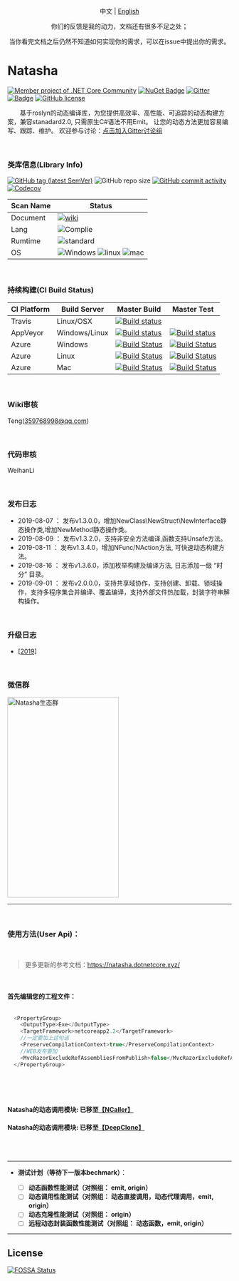 <p align="center">
  <span>中文</span> |  
  <a href="https://github.com/dotnetcore/natasha/tree/master/lang/english">English</a>
</p>
<p align="center"> <span>你们的反馈是我的动力，文档还有很多不足之处；</span> </p>
<p align="center"> <span> 当你看完文档之后仍然不知道如何实现你的需求，可以在issue中提出你的需求。</span> </p>

# Natasha 

[![Member project of .NET Core Community](https://img.shields.io/badge/member%20project%20of-NCC-9e20c9.svg)](https://github.com/dotnetcore)
[![NuGet Badge](https://buildstats.info/nuget/DotNetCore.Natasha?includePreReleases=true)](https://www.nuget.org/packages/DotNetCore.Natasha)
[![Gitter](https://badges.gitter.im/dotnetcore/natasha.svg)](https://gitter.im/dotnetcore/Natasha?utm_source=badge&utm_medium=badge&utm_campaign=pr-badge)
[![Badge](https://img.shields.io/badge/link-996.icu-red.svg)](https://996.icu/#/zh_CN)
[![GitHub license](https://img.shields.io/github/license/dotnetcore/natasha.svg)](https://github.com/dotnetcore/Natasha/blob/master/LICENSE)

&ensp;&ensp;&ensp;&ensp;基于roslyn的动态编译库，为您提供高效率、高性能、可追踪的动态构建方案，兼容stanadard2.0, 只需原生C#语法不用Emit。
让您的动态方法更加容易编写、跟踪、维护。  欢迎参与讨论：[点击加入Gitter讨论组](https://gitter.im/dotnetcore/Natasha)

<br/>

### 类库信息(Library Info)  

[![GitHub tag (latest SemVer)](https://img.shields.io/github/tag/dotnetcore/natasha.svg)](https://github.com/dotnetcore/Natasha/releases) ![GitHub repo size](https://img.shields.io/github/repo-size/dotnetcore/Natasha.svg) [![GitHub commit activity](https://img.shields.io/github/commit-activity/m/dotnetcore/natasha.svg)](https://github.com/dotnetcore/Natasha/commits/master) [![Codecov](https://img.shields.io/codecov/c/github/dotnetcore/natasha.svg)](https://codecov.io/gh/dotnetcore/Natasha)  

| Scan Name | Status |
|--------- |------------- |
| Document | [![wiki](https://img.shields.io/badge/wiki-ch-blue.svg)](https://github.com/dotnetcore/Natasha/wiki) |
| Lang | ![Complie](https://img.shields.io/badge/script-csharp-green.svg)|
| Rumtime | ![standard](https://img.shields.io/badge/platform-standard2.0-blue.svg) | 
| OS | ![Windows](https://img.shields.io/badge/os-windows-black.svg) ![linux](https://img.shields.io/badge/os-linux-black.svg) ![mac](https://img.shields.io/badge/os-mac-black.svg)|   

<br/>  

### 持续构建(CI Build Status)  

| CI Platform | Build Server | Master Build  | Master Test |
|--------- |------------- |---------| --------|
| Travis | Linux/OSX | [![Build status](https://travis-ci.org/dotnetcore/Natasha.svg?branch=master)](https://travis-ci.org/dotnetcore/Natasha) | |
| AppVeyor | Windows/Linux |[![Build status](https://ci.appveyor.com/api/projects/status/5ydt5yvb9lwfqocw?svg=true)](https://ci.appveyor.com/project/NMSAzulX/natasha)|[![Build status](https://img.shields.io/appveyor/tests/NMSAzulX/Natasha.svg)](https://ci.appveyor.com/project/NMSAzulX/natasha)|
| Azure |  Windows |[![Build Status](https://dev.azure.com/NightMoonStudio/Natasha/_apis/build/status/dotnetcore.Natasha?branchName=master&jobName=Windows)](https://dev.azure.com/NightMoonStudio/Natasha/_build/latest?definitionId=3&branchName=master)|[![Build Status](https://img.shields.io/azure-devops/tests/NightMoonStudio/Natasha/3/master.svg)](https://dev.azure.com/NightMoonStudio/Natasha/_build/latest?definitionId=3&branchName=master) |
| Azure |  Linux |[![Build Status](https://dev.azure.com/NightMoonStudio/Natasha/_apis/build/status/dotnetcore.Natasha?branchName=master&jobName=Linux)](https://dev.azure.com/NightMoonStudio/Natasha/_build/latest?definitionId=3&branchName=master)|[![Build Status](https://img.shields.io/azure-devops/tests/NightMoonStudio/Natasha/3/master.svg)](https://dev.azure.com/NightMoonStudio/Natasha/_build/latest?definitionId=3&branchName=master) | 
| Azure |  Mac |[![Build Status](https://dev.azure.com/NightMoonStudio/Natasha/_apis/build/status/dotnetcore.Natasha?branchName=master&jobName=macOS)](https://dev.azure.com/NightMoonStudio/Natasha/_build/latest?definitionId=3&branchName=master)|[![Build Status](https://img.shields.io/azure-devops/tests/NightMoonStudio/Natasha/3/master.svg)](https://dev.azure.com/NightMoonStudio/Natasha/_build/latest?definitionId=3&branchName=master) | 

<br/>    

### Wiki审核

Teng(359768998@qq.com)

<br/>    

### 代码审核

WeihanLi

<br/>    

### 发布日志  

 - 2019-08-07 ： 发布v1.3.0.0，增加NewClass\NewStruct\NewInterface静态操作类,增加NewMethod静态操作类。
 - 2019-08-09 ： 发布v1.3.2.0，支持非安全方法编译,函数支持Unsafe方法。
 - 2019-08-11 ： 发布v1.3.4.0，增加NFunc/NAction方法, 可快速动态构建方法。  
 - 2019-08-16 ： 发布v1.3.6.0，添加枚举构建及编译方法, 日志添加一级 “时分” 目录。 
 - 2019-09-01 ： 发布v2.0.0.0，支持共享域协作，支持创建、卸载、锁域操作，支持多程序集合并编译、覆盖编译，支持外部文件热加载，封装字符串解构操作。  
 
 <br/>  
 
 ### 升级日志
 
 - [[2019]](https://github.com/dotnetcore/Natasha/blob/master/docs/zh/update/2019.md)
  
 <br/>  
 
 ### 微信群  
 
 <img src="https://github.com/dotnetcore/Natasha/blob/master/Image/WeChart.jpg" height="450" width="250" alt="Natasha生态群"/>

 
  <br/>  
 
---------------------  
 <br/>  
 

### 使用方法(User Api)：  

 <br/>  
 
 > 更多更新的参考文档：https://natasha.dotnetcore.xyz/  

<br/>    

 
#### 首先编辑您的工程文件：

```C#

  <PropertyGroup>
    <OutputType>Exe</OutputType>
    <TargetFramework>netcoreapp2.2</TargetFramework>
    //一定要加上这句话
    <PreserveCompilationContext>true</PreserveCompilationContext>
    //WEB发布要加
    <MvcRazorExcludeRefAssembliesFromPublish>false</MvcRazorExcludeRefAssembliesFromPublish>
  </PropertyGroup>
 
```  

<br/>
<br/>  

  #### Natasha的动态调用模块:  已移至[【NCaller】](https://github.com/night-moon-studio/NCaller)
  #### Natasha的动态调用模块:  已移至[【DeepClone】](https://github.com/night-moon-studio/DeepClone)  
  
<br/>
<br/>    


---------------------  


- **测试计划（等待下一版本bechmark）**：
      
     - [ ]  **动态函数性能测试（对照组： emit, origin）**  
     - [ ]  **动态调用性能测试（对照组： 动态直接调用，动态代理调用，emit, origin）**  
     - [ ]  **动态克隆性能测试（对照组： origin）**
     - [ ]  **远程动态封装函数性能测试（对照组： 动态函数，emit, origin）**

---------------------  

## License
[![FOSSA Status](https://app.fossa.io/api/projects/git%2Bgithub.com%2Fdotnetcore%2FNatasha.svg?type=large)](https://app.fossa.io/projects/git%2Bgithub.com%2Fdotnetcore%2FNatasha?ref=badge_large)          
      
     
